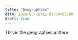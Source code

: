 ```yaml
---
title: "Geographies"
date: 2018-05-10T11:07:34+08:00
draft: true
---
```


This is the geographies pattern.